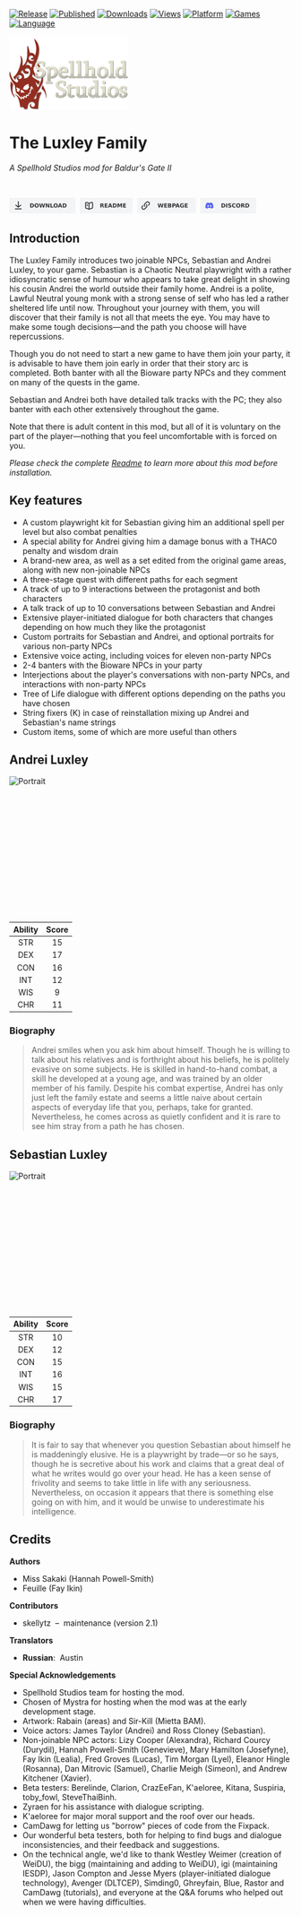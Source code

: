 [![Release](https://img.shields.io/github/v/release/Spellhold-Studios/Luxley-Family?include_prereleases&color=%2392403a)](https://github.com/Spellhold-Studios/Luxley-Family/releases/latest)
[![Published](https://img.shields.io/github/release-date/Spellhold-Studios/Luxley-Family?display_date=published_at&label=published&color=%2392403a)](https://github.com/Spellhold-Studios/Luxley-Family/releases/latest)
[![Downloads](https://img.shields.io/github/downloads/Spellhold-Studios/Luxley-Family/total?color=%2392403a)](https://github.com/Spellhold-Studios/Luxley-Family/releases)
[![Views](https://badges.pufler.dev/visits/Spellhold-Studios/Luxley-Family?label=views&color=%2392403a)](https://github.com/Spellhold-Studios/Luxley-Family/releases)
[![Platform](https://img.shields.io/badge/platform-Windows%20%a0%20macOS%20%a0%20Linux%20%a0%20Project%20Infinity-%2392403a)](https://github.com/Spellhold-Studios/Luxley-Family/releases)
[![Games](https://img.shields.io/badge/games-BG2%20%a0%20BGT%20%a0%20BG2%3AEE%20%a0%20EET-%2392403a)](https://github.com/Spellhold-Studios/Luxley-Family/releases)
[![Language](https://img.shields.io/badge/language-en%20%a0%20ru-%2392403a)](https://github.com/Spellhold-Studios/Luxley-Family/releases)

<!--
Badges white space separator: %20%a0%20
Badges ":" (colon) symbol: %3A
Badges "-" (hyphen) symbol: --
Games full list: BG1 BG2 BGT BG%3AEE SoD BG2%3AEE EET IWD1 IWD2 IWD%3AEE PST PST%3AEE
IETF language tags: https://spellhold-studios.github.io/assets/docs/ietf-lang-tags.pdf
Common language tags: en cs de es fr it ja ko pl pt--BR ru zh--CN zh--TW
Why some badges update slowly: https://github.com/pujux/badge-it/issues/78
-->

<picture>
  <source media="(prefers-color-scheme: dark)" srcset="https://raw.githubusercontent.com/Spellhold-Studios/Spellhold-Studios.github.io/main/assets/images/shs-corner-logo.svg" />
  <source media="(prefers-color-scheme: light)" srcset="https://raw.githubusercontent.com/Spellhold-Studios/Spellhold-Studios.github.io/main/assets/images/shs-corner-logo.svg" />
  <img alt="SHS logo" src="https://raw.githubusercontent.com/Spellhold-Studios/Spellhold-Studios.github.io/main/assets/images/shs-corner-logo.svg" width="212" height="132">
</picture>

# The Luxley Family

*A Spellhold Studios mod for Baldur's Gate&nbsp;II*

<br>

[<img alt="Download" src="https://raw.githubusercontent.com/Spellhold-Studios/Spellhold-Studios.github.io/main/assets/buttons/download.svg" height="28">](https://github.com/Spellhold-Studios/Luxley-Family/releases/latest)&nbsp;
[<img alt="Readme" src="https://raw.githubusercontent.com/Spellhold-Studios/Spellhold-Studios.github.io/main/assets/buttons/readme.svg" height="28">](https://spellhold-studios.github.io/readmes/luxley-family/luxleysoa-readme-english.html)&nbsp;
[<img alt="Webpage" src="https://raw.githubusercontent.com/Spellhold-Studios/Spellhold-Studios.github.io/main/assets/buttons/webpage.svg" height="28">](https://spellhold-studios.github.io/)&nbsp;
[<img alt="Discord" src="https://raw.githubusercontent.com/Spellhold-Studios/Spellhold-Studios.github.io/main/assets/buttons/discord-blue.svg" height="28">](https://discord.gg/pE2Njbdb2a)

## Introduction

The Luxley Family introduces two joinable NPCs, Sebastian and Andrei Luxley, to your game. Sebastian is a Chaotic Neutral playwright with a rather idiosyncratic sense of humour who appears to take great delight in showing his cousin Andrei the world outside their family home. Andrei is a polite, Lawful Neutral young monk with a strong sense of self who has led a rather sheltered life until now. Throughout your journey with them, you will discover that their family is not all that meets the eye. You may have to make some tough decisions&mdash;and the path you choose will have repercussions.

Though you do not need to start a new game to have them join your party, it is advisable to have them join early in order that their story arc is completed. Both banter with all the Bioware party NPCs and they comment on many of the quests in the game.

Sebastian and Andrei both have detailed talk tracks with the PC; they also banter with each other extensively throughout the game.

Note that there is adult content in this mod, but all of it is voluntary on the part of the player&mdash;nothing that you feel uncomfortable with is forced on you.

*Please check the complete [Readme](https://spellhold-studios.github.io/readmes/luxley-family/luxleysoa-readme-english.html) to learn more about this mod before installation.*

## Key features

- A custom playwright kit for Sebastian giving him an additional spell per level but also combat penalties
- A special ability for Andrei giving him a damage bonus with a THAC0 penalty and wisdom drain
- A brand-new area, as well as a set edited from the original game areas, along with new non-joinable NPCs
- A three-stage quest with different paths for each segment
- A track of up to 9 interactions between the protagonist and both characters
- A talk track of up to 10 conversations between Sebastian and Andrei
- Extensive player-initiated dialogue for both characters that changes depending on how much they like the protagonist
- Custom portraits for Sebastian and Andrei, and optional portraits for various non-party NPCs
- Extensive voice acting, including voices for eleven non-party NPCs
- 2-4 banters with the Bioware NPCs in your party
- Interjections about the player's conversations with non-party NPCs, and interactions with non-party NPCs
- Tree of Life dialogue with different options depending on the paths you have chosen
- String fixers (K) in case of reinstallation mixing up Andrei and Sebastian's name strings
- Custom items, some of which are more useful than others

## Andrei Luxley

<picture>
  <source media="(prefers-color-scheme: dark)" srcset="https://spellhold-studios.github.io/readmes/luxley-family/images/andrei.jpg" />
  <source media="(prefers-color-scheme: light)" srcset="https://spellhold-studios.github.io/readmes/luxley-family/images/andrei.jpg" />
  <img align="left" alt="Portrait" src="https://spellhold-studios.github.io/readmes/luxley-family/images/andrei.jpg" height="260">
</picture>

|  Ability  | Score |
| :-------: | :---: |
| STR       | 15    |
| DEX       | 17    |
| CON       | 16    |
| INT       | 12    |
| WIS       | 9     |
| CHR       | 11    |

### Biography

> Andrei smiles when you ask him about himself. Though he is willing to talk about his relatives and is forthright about his beliefs, he is politely evasive on some subjects. He is skilled in hand-to-hand combat, a skill he developed at a young age, and was trained by an older member of his family. Despite his combat expertise, Andrei has only just left the family estate and seems a little naive about certain aspects of everyday life that you, perhaps, take for granted. Nevertheless, he comes across as quietly confident and it is rare to see him stray from a path he has chosen.

## Sebastian Luxley

<picture>
  <source media="(prefers-color-scheme: dark)" srcset="https://spellhold-studios.github.io/readmes/luxley-family/images/sebastian.jpg" />
  <source media="(prefers-color-scheme: light)" srcset="https://spellhold-studios.github.io/readmes/luxley-family/images/sebastian.jpg" />
  <img align="left" alt="Portrait" src="https://spellhold-studios.github.io/readmes/luxley-family/images/sebastian.jpg" height="260">
</picture>

|  Ability  | Score |
| :-------: | :---: |
| STR       | 10    |
| DEX       | 12    |
| CON       | 15    |
| INT       | 16    |
| WIS       | 15    |
| CHR       | 17    |

### Biography

> It is fair to say that whenever you question Sebastian about himself he is maddeningly elusive. He is a playwright by trade&mdash;or so he says, though he is secretive about his work and claims that a great deal of what he writes would go over your head. He has a keen sense of frivolity and seems to take little in life with any seriousness. Nevertheless, on occasion it appears that there is something else going on with him, and it would be unwise to underestimate his intelligence.

## Credits

<!-- double space after each credits **Heading** if you don't need lists -->

**Authors**  

- Miss Sakaki (Hannah Powell-Smith)
- Feuille (Fay Ikin)

**Contributors**  

- skellytz &nbsp;&ndash;&nbsp; maintenance (version 2.1)

**Translators**  

- **Russian**:&nbsp; Austin

**Special Acknowledgements**  

- Spellhold Studios team for hosting the mod.
- Chosen of Mystra for hosting when the mod was at the early development stage.
- Artwork: Rabain (areas) and Sir-Kill (Mietta BAM).
- Voice actors: James Taylor (Andrei) and Ross Cloney (Sebastian).
- Non-joinable NPC actors: Lizy Cooper (Alexandra), Richard Courcy (Durydil), Hannah Powell-Smith (Genevieve), Mary Hamilton (Josefyne), Fay Ikin (Lealia), Fred Groves (Lucas), Tim Morgan (Lyel), Eleanor Hingle (Rosanna), Dan Mitrovic (Samuel), Charlie Meigh (Simeon), and Andrew Kitchener (Xavier).
- Beta testers: Berelinde, Clarion, CrazEeFan, K'aeloree, Kitana, Suspiria, toby_fowl, SteveThaiBinh.
- Zyraen for his assistance with dialogue scripting.
- K'aeloree for major moral support and the roof over our heads.
- CamDawg for letting us "borrow" pieces of code from the Fixpack.
- Our wonderful beta testers, both for helping to find bugs and dialogue inconsistencies, and their feedback and suggestions.
- On the technical angle, we'd like to thank Westley Weimer (creation of WeiDU), the bigg (maintaining and adding to WeiDU), igi (maintaining IESDP), Jason Compton and Jesse Myers (player-initiated dialogue technology), Avenger (DLTCEP), Simding0, Ghreyfain, Blue, Rastor and CamDawg (tutorials), and everyone at the Q&amp;A forums who helped out when we were having difficulties.
